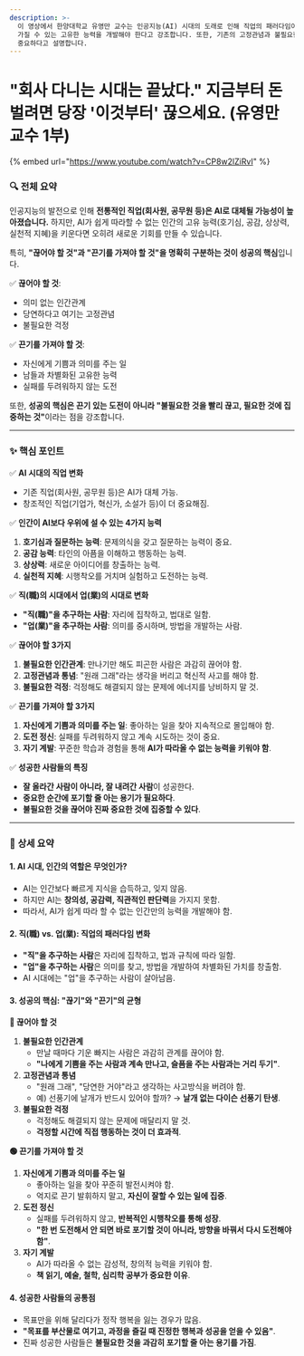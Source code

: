 ```yaml
---
description: >-
  이 영상에서 한양대학교 유영만 교수는 인공지능(AI) 시대의 도래로 인해 직업의 패러다임이 변화하고 있으며, 이에 대비하기 위해 인간만이
  가질 수 있는 고유한 능력을 개발해야 한다고 강조합니다. 또한, 기존의 고정관념과 불필요한 걱정을 끊고, 의미 있는 일에 집중하는 것이
  중요하다고 설명합니다.
---
```


# "회사 다니는 시대는 끝났다." 지금부터 돈 벌려면 당장 '이것부터' 끊으세요. (유영만 교수 1부)

{% embed url="https://www.youtube.com/watch?v=CP8w2lZiRvI" %}

### 🔍 **전체 요약**

인공지능의 발전으로 인해 **전통적인 직업(회사원, 공무원 등)은 AI로 대체될 가능성이 높아졌습니다.** 하지만, AI가 쉽게 따라할 수 없는 인간의 고유 능력(호기심, 공감, 상상력, 실천적 지혜)을 키운다면 오히려 새로운 기회를 만들 수 있습니다.

특히, **"끊어야 할 것"과 "끈기를 가져야 할 것"을 명확히 구분하는 것이 성공의 핵심**입니다.

✅ **끊어야 할 것**:

* 의미 없는 인간관계
* 당연하다고 여기는 고정관념
* 불필요한 걱정

✅ **끈기를 가져야 할 것**:

* 자신에게 기쁨과 의미를 주는 일
* 남들과 차별화된 고유한 능력
* 실패를 두려워하지 않는 도전

또한, **성공의 핵심은 끈기 있는 도전이 아니라 "불필요한 것을 빨리 끊고, 필요한 것에 집중하는 것"**&#xC774;라는 점을 강조합니다.

***

### ✨ **핵심 포인트**

✅ **AI 시대의 직업 변화**

* 기존 직업(회사원, 공무원 등)은 AI가 대체 가능.
* 창조적인 직업(기업가, 혁신가, 소설가 등)이 더 중요해짐.

✅ **인간이 AI보다 우위에 설 수 있는 4가지 능력**

1. **호기심과 질문하는 능력**: 문제의식을 갖고 질문하는 능력이 중요.
2. **공감 능력**: 타인의 아픔을 이해하고 행동하는 능력.
3. **상상력**: 새로운 아이디어를 창출하는 능력.
4. **실천적 지혜**: 시행착오를 거치며 실험하고 도전하는 능력.

✅ **직(職)의 시대에서 업(業)의 시대로 변화**

* **"직(職)"을 추구하는 사람**: 자리에 집착하고, 법대로 일함.
* **"업(業)"을 추구하는 사람**: 의미를 중시하며, 방법을 개발하는 사람.

✅ **끊어야 할 3가지**

1. **불필요한 인간관계**: 만나기만 해도 피곤한 사람은 과감히 끊어야 함.
2. **고정관념과 통념**: "원래 그래"라는 생각을 버리고 혁신적 사고를 해야 함.
3. **불필요한 걱정**: 걱정해도 해결되지 않는 문제에 에너지를 낭비하지 말 것.

✅ **끈기를 가져야 할 3가지**

1. **자신에게 기쁨과 의미를 주는 일**: 좋아하는 일을 찾아 지속적으로 몰입해야 함.
2. **도전 정신**: 실패를 두려워하지 않고 계속 시도하는 것이 중요.
3. **자기 계발**: 꾸준한 학습과 경험을 통해 **AI가 따라올 수 없는 능력을 키워야 함**.

✅ **성공한 사람들의 특징**

* **잘 올라간 사람이 아니라, 잘 내려간 사람**이 성공한다.
* **중요한 순간에 포기할 줄 아는 용기가 필요하다**.
* **불필요한 것을 끊어야 진짜 중요한 것에 집중할 수 있다**.

***

### 📌 **상세 요약**

#### **1. AI 시대, 인간의 역할은 무엇인가?**

* AI는 인간보다 빠르게 지식을 습득하고, 잊지 않음.
* 하지만 AI는 **창의성, 공감력, 직관적인 판단력**을 가지지 못함.
* 따라서, AI가 쉽게 따라 할 수 없는 인간만의 능력을 개발해야 함.

#### **2. 직(職) vs. 업(業): 직업의 패러다임 변화**

* **"직"을 추구하는 사람**은 자리에 집착하고, 법과 규칙에 따라 일함.
* **"업"을 추구하는 사람**은 의미를 찾고, 방법을 개발하여 차별화된 가치를 창출함.
* AI 시대에는 "업"을 추구하는 사람이 살아남음.

#### **3. 성공의 핵심: "끊기"와 "끈기"의 균형**

**🔴 끊어야 할 것**

1. **불필요한 인간관계**
   * 만날 때마다 기운 빠지는 사람은 과감히 관계를 끊어야 함.
   * **"나에게 기쁨을 주는 사람과 계속 만나고, 슬픔을 주는 사람과는 거리 두기"**.
2. **고정관념과 통념**
   * "원래 그래", "당연한 거야"라고 생각하는 사고방식을 버려야 함.
   * 예) 선풍기에 날개가 반드시 있어야 할까? → **날개 없는 다이슨 선풍기 탄생**.
3. **불필요한 걱정**
   * 걱정해도 해결되지 않는 문제에 매달리지 말 것.
   * **걱정할 시간에 직접 행동하는 것이 더 효과적**.

**🟢 끈기를 가져야 할 것**

1. **자신에게 기쁨과 의미를 주는 일**
   * 좋아하는 일을 찾아 꾸준히 발전시켜야 함.
   * 억지로 끈기 발휘하지 말고, **자신이 잘할 수 있는 일에 집중**.
2. **도전 정신**
   * 실패를 두려워하지 않고, **반복적인 시행착오를 통해 성장**.
   * **"한 번 도전해서 안 되면 바로 포기할 것이 아니라, 방향을 바꿔서 다시 도전해야 함"**.
3. **자기 계발**
   * AI가 따라올 수 없는 감성적, 창의적 능력을 키워야 함.
   * **책 읽기, 예술, 철학, 심리학 공부가 중요한 이유**.

#### **4. 성공한 사람들의 공통점**

* 목표만을 위해 달리다가 정작 행복을 잃는 경우가 많음.
* **"목표를 부산물로 여기고, 과정을 즐길 때 진정한 행복과 성공을 얻을 수 있음"**.
* 진짜 성공한 사람들은 **불필요한 것을 과감히 포기할 줄 아는 용기를 가짐**.
